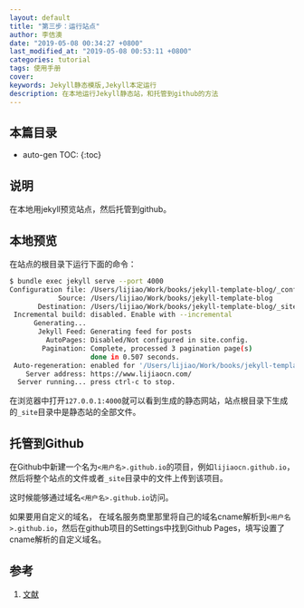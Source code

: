 ```yaml
---
layout: default
title: "第三步：运行站点"
author: 李佶澳
date: "2019-05-08 00:34:27 +0800"
last_modified_at: "2019-05-08 00:53:11 +0800"
categories: tutorial
tags: 使用手册
cover: 
keywords: Jekyll静态模版,Jekyll本定运行
description: 在本地运行Jekyll静态站，和托管到github的方法
---
```


## 本篇目录

* auto-gen TOC:
{:toc}

## 说明

在本地用jekyll预览站点，然后托管到github。

## 本地预览

在站点的根目录下运行下面的命令：

```sh
$ bundle exec jekyll serve --port 4000
Configuration file: /Users/lijiao/Work/books/jekyll-template-blog/_config.yml
            Source: /Users/lijiao/Work/books/jekyll-template-blog
       Destination: /Users/lijiao/Work/books/jekyll-template-blog/_site
 Incremental build: disabled. Enable with --incremental
      Generating...
       Jekyll Feed: Generating feed for posts
         AutoPages: Disabled/Not configured in site.config.
        Pagination: Complete, processed 3 pagination page(s)
                    done in 0.507 seconds.
 Auto-regeneration: enabled for '/Users/lijiao/Work/books/jekyll-template-blog'
    Server address: https://www.lijiaocn.com/
  Server running... press ctrl-c to stop.
```

在浏览器中打开`127.0.0.1:4000`就可以看到生成的静态网站，站点根目录下生成的`_site`目录中是静态站的全部文件。

## 托管到Github

在Github中新建一个名为`<用户名>.github.io`的项目，例如`lijiaocn.github.io`，然后将整个站点的文件或者`_site`目录中的文件上传到该项目。

这时候能够通过域名`<用户名>.github.io`访问。

如果要用自定义的域名， 在域名服务商里那里将自己的域名cname解析到`<用户名>.github.io`，然后在github项目的Settings中找到Github Pages，填写设置了cname解析的自定义域名。

## 参考

1. [文献][1]

[1]: 1.com "文献1"


